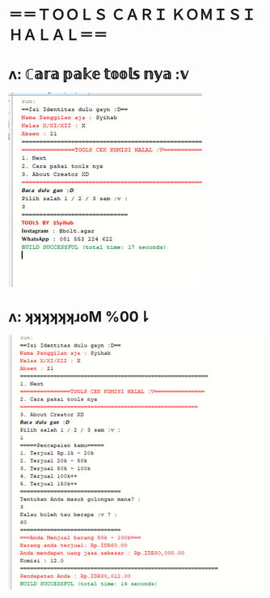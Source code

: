 # ＝＝ＴＯＯＬＳ ＣＡＲＩ ＫＯＭＩＳＩ ＨＡＬＡＬ＝＝

# ʌ: ℂ𝕒𝕣𝕒 𝕡𝕒𝕜𝕖 𝕥𝕠𝕠𝕝𝕤 𝕟𝕪𝕒 :𝕧
![Alt text](https://github.com/Syihabuddinsanni/Challange/blob/master/2.png)

# ʌ: ʞʞʞʞʞʞɹoM %00⇂
![Alt text](https://github.com/Syihabuddinsanni/Challange/blob/master/1.png)



